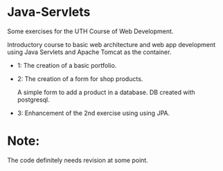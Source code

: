 # Java-Servlets
Some exercises for the UTH Course of Web Development. 

Introductory course to basic web architecture and web app development using Java Servlets and
Apache Tomcat as the container.


- 1: The creation of a basic portfolio.
- 2: The creation of a form for shop products.

  A simple form to add a product in a database.
  DB created with postgresql.
  
- 3: Enhancement of the 2nd exercise using using JPA.

# Note: 

The code definitely needs revision at some point.
